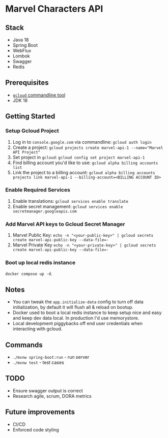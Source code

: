 # Marvel Characters API


## Stack
- Java 18
- Spring Boot
- WebFlux
- Lombok
- Swagger
- Redis

## Prerequisites
- [`gcloud` commandline tool](https://cloud.google.com/sdk/docs/install)
- JDK 18

## Getting Started
### Setup Gcloud Project
1. Log in to `console.google.com` via commandline: `gcloud auth login`
2. Create a project: `gcloud projects create marvel-api-1 --name="Marvel API Project"`
3. Set project in `gcloud`: `gcloud config set project marvel-api-1`
4. Find billing account you'd like to use: `gcloud alpha billing accounts list`
5. Link the project to a billing account: `gcloud alpha billing accounts projects link marvel-api-1 --billing-account=<BILLING ACCOUNT ID>`

### Enable Required Services
1. Enable translations: `gcloud services enable translate`
2. Enable secret management: `gcloud services enable secretmanager.googleapis.com`

### Add Marvel API keys to Gcloud Secret Manager
1. Marvel Public Key: `echo -n "<your-public-key>" | gcloud secrets create marvel-api-public-key --data-file=-`
2. Marvel Private Key `echo -n "<your-private-key>" | gcloud secrets create marvel-api-public-key --data-file=-`

### Boot up local redis instance
`docker compose up -d`.

## Notes
- You can tweak the `app.initialize-data` config to turn off data initialization, by default it will flush all & reload on bootup.
- Docker used to boot a local redis instance to keep setup nice and easy and keep dev data local. In production I'd use memorystore.
- Local development piggybacks off end user credentials when interacting with gcloud.

## Commands
- `./mvnw spring-boot:run` - run server
- `./mvnw test` - test cases

## TODO
- Ensure swagger output is correct
- Research agile, scrum, DORA metrics

## Future improvements
- CI/CD
- Enforced code styling